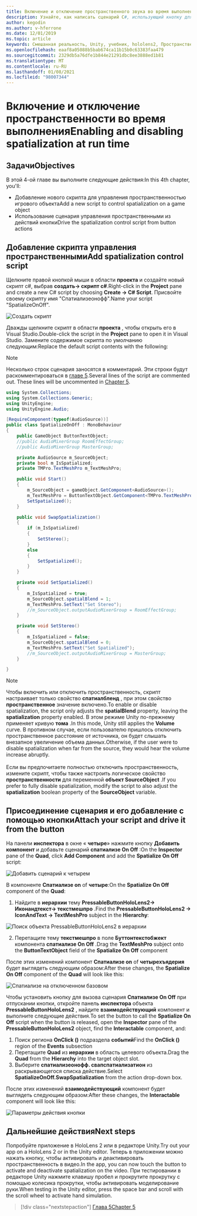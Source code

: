 ```yaml
---
title: Включение и отключение пространственного звука во время выполнения
description: Узнайте, как написать сценарий C#, использующий кнопку для включения и отключения пространственной речи во время выполнения.
author: kegodin
ms.author: v-hferrone
ms.date: 12/01/2019
ms.topic: article
keywords: Смешанная реальность, Unity, учебник, hololens2, Пространственный звук, МРТК, набор средств для смешанной реальности, UWP, Windows 10, ХРТФ, функция передачи, связанная с HEAD, переглагол, Microsoft Спатиализер
ms.openlocfilehash: eaaf8a05088b5bab674ca11b15b0c63383faa479
ms.sourcegitcommit: 2329db5a76dfe1b844e21291dbc8ee3888ed1b81
ms.translationtype: MT
ms.contentlocale: ru-RU
ms.lasthandoff: 01/08/2021
ms.locfileid: "98007344"
---
```

# <a name="enabling-and-disabling-spatialization-at-run-time"></a><span data-ttu-id="49a0c-104">Включение и отключение пространственности во время выполнения</span><span class="sxs-lookup"><span data-stu-id="49a0c-104">Enabling and disabling spatialization at run time</span></span>

## <a name="objectives"></a><span data-ttu-id="49a0c-105">Задачи</span><span class="sxs-lookup"><span data-stu-id="49a0c-105">Objectives</span></span>

<span data-ttu-id="49a0c-106">В этой 4-ой главе вы выполните следующие действия:</span><span class="sxs-lookup"><span data-stu-id="49a0c-106">In this 4th chapter, you'll:</span></span>
* <span data-ttu-id="49a0c-107">Добавление нового скрипта для управления пространственностью игрового объекта</span><span class="sxs-lookup"><span data-stu-id="49a0c-107">Add a new script to control spatialization on a game object</span></span>
* <span data-ttu-id="49a0c-108">Использование сценария управления пространственными из действий кнопки</span><span class="sxs-lookup"><span data-stu-id="49a0c-108">Drive the spatialization control script from button actions</span></span>

## <a name="add-spatialization-control-script"></a><span data-ttu-id="49a0c-109">Добавление скрипта управления пространственными</span><span class="sxs-lookup"><span data-stu-id="49a0c-109">Add spatialization control script</span></span>

<span data-ttu-id="49a0c-110">Щелкните правой кнопкой мыши в области **проекта** и создайте новый скрипт c#, выбрав **создать-> скрипт c#**.</span><span class="sxs-lookup"><span data-stu-id="49a0c-110">Right-click in the **Project** pane and create a new C# script by choosing **Create -> C# Script**.</span></span> <span data-ttu-id="49a0c-111">Присвойте своему скрипту имя "Спатиализеонофф".</span><span class="sxs-lookup"><span data-stu-id="49a0c-111">Name your script "SpatializeOnOff".</span></span>

![Создать скрипт](images/spatial-audio/create-script.png)

<span data-ttu-id="49a0c-113">Дважды щелкните скрипт в области **проекта** , чтобы открыть его в Visual Studio.</span><span class="sxs-lookup"><span data-stu-id="49a0c-113">Double-click the script in the **Project** pane to open it in Visual Studio.</span></span> <span data-ttu-id="49a0c-114">Замените содержимое скрипта по умолчанию следующим:</span><span class="sxs-lookup"><span data-stu-id="49a0c-114">Replace the default script contents with the following:</span></span>

> [!NOTE]
> <span data-ttu-id="49a0c-115">Несколько строк сценария заносятся в комментарий. Эти строки будут раскомментироваться в [главе 5](unity-spatial-audio-ch5.md).</span><span class="sxs-lookup"><span data-stu-id="49a0c-115">Several lines of the script are commented out. These lines will be uncommented in [Chapter 5](unity-spatial-audio-ch5.md).</span></span>

```c#
using System.Collections;
using System.Collections.Generic;
using UnityEngine;
using UnityEngine.Audio;

[RequireComponent(typeof(AudioSource))]
public class SpatializeOnOff : MonoBehaviour
{
    public GameObject ButtonTextObject;
    //public AudioMixerGroup RoomEffectGroup;
    //public AudioMixerGroup MasterGroup;

    private AudioSource m_SourceObject;
    private bool m_IsSpatialized;
    private TMPro.TextMeshPro m_TextMeshPro;

    public void Start()
    {
        m_SourceObject = gameObject.GetComponent<AudioSource>();
        m_TextMeshPro = ButtonTextObject.GetComponent<TMPro.TextMeshPro>();
        SetSpatialized();
    }

    public void SwapSpatialization()
    {
        if (m_IsSpatialized)
        {
            SetStereo();
        }
        else
        {
            SetSpatialized();
        }
    }

    private void SetSpatialized()
    {
        m_IsSpatialized = true;
        m_SourceObject.spatialBlend = 1;
        m_TextMeshPro.SetText("Set Stereo");
        //m_SourceObject.outputAudioMixerGroup = RoomEffectGroup;
    }

    private void SetStereo()
    {
        m_IsSpatialized = false;
        m_SourceObject.spatialBlend = 0;
        m_TextMeshPro.SetText("Set Spatialized");
        //m_SourceObject.outputAudioMixerGroup = MasterGroup;
    }

}
```

> [!NOTE]
> <span data-ttu-id="49a0c-116">Чтобы включить или отключить пространственность, скрипт настраивает только свойство **спатиалбленд** , при этом свойство **пространственное** значение включено.</span><span class="sxs-lookup"><span data-stu-id="49a0c-116">To enable or disable spatialization, the script only adjusts the **spatialBlend** property, leaving the **spatialization** property enabled.</span></span> <span data-ttu-id="49a0c-117">В этом режиме Unity по-прежнему применяет кривую **тома** .</span><span class="sxs-lookup"><span data-stu-id="49a0c-117">In this mode, Unity still applies the **Volume** curve.</span></span> <span data-ttu-id="49a0c-118">В противном случае, если пользователю пришлось отключить пространственное расстояние от источника, он будет слышать внезапное увеличение объема данных.</span><span class="sxs-lookup"><span data-stu-id="49a0c-118">Otherwise, if the user were to disable spatialization when far from the source, they would hear the volume increase abruptly.</span></span> <br> <br>
> <span data-ttu-id="49a0c-119">Если вы предпочитаете полностью отключить пространственность, измените скрипт, чтобы также настроить логическое свойство **пространственности** для переменной **объект SourceObject** .</span><span class="sxs-lookup"><span data-stu-id="49a0c-119">If you prefer to fully disable spatialization, modify the script to also adjust the **spatialization** boolean property of the **SourceObject** variable.</span></span>

## <a name="attach-your-script-and-drive-it-from-the-button"></a><span data-ttu-id="49a0c-120">Присоединение сценария и его добавление с помощью кнопки</span><span class="sxs-lookup"><span data-stu-id="49a0c-120">Attach your script and drive it from the button</span></span>

<span data-ttu-id="49a0c-121">На панели **инспектора** в окне « **четыре**» нажмите кнопку **Добавить компонент** и добавьте сценарий **спатиализе On Off** :</span><span class="sxs-lookup"><span data-stu-id="49a0c-121">On the **Inspector** pane of the **Quad**, click **Add Component** and add the **Spatialize On Off** script:</span></span>

![Добавить сценарий к четырем](images/spatial-audio/add-script-to-quad.png)

<span data-ttu-id="49a0c-123">В компоненте **Спатиализе on** of **четыре**:</span><span class="sxs-lookup"><span data-stu-id="49a0c-123">On the **Spatialize On Off** component of the **Quad**:</span></span>
1. <span data-ttu-id="49a0c-124">Найдите в **иерархии** тему **PressableButtonHoloLens2-> Иконандтекст-> текстмешпро** .</span><span class="sxs-lookup"><span data-stu-id="49a0c-124">Find the **PressableButtonHoloLens2 -> IconAndText -> TextMeshPro** subject in the **Hierarchy**:</span></span>

![Поиск объекта PressableButtonHoloLens2 в иерархии](images/spatial-audio/pressable-button-object.png)

2. <span data-ttu-id="49a0c-126">Перетащите тему **текстмешпро** в поле **Буттонтекстобжект** компонента **спатиализе On Off** .</span><span class="sxs-lookup"><span data-stu-id="49a0c-126">Drag the **TextMeshPro** subject onto the **ButtonTextObject** field of the **Spatialize On Off** component</span></span>

<span data-ttu-id="49a0c-127">После этих изменений компонент **Спатиализе on** of **четырехъядерия** будет выглядеть следующим образом:</span><span class="sxs-lookup"><span data-stu-id="49a0c-127">After these changes, the **Spatialize On Off** component of the **Quad** will look like this:</span></span>

![Спатиализе на отключенном базовом](images/spatial-audio/spatialize-on-off-basic.png)

<span data-ttu-id="49a0c-129">Чтобы установить кнопку для вызова сценария **Спатиализе On Off** при отпускании кнопки, откройте панель **инспектора** объекта **PressableButtonHoloLens2** , найдите **взаимодействующий** компонент и выполните следующие действия.</span><span class="sxs-lookup"><span data-stu-id="49a0c-129">To set the button to call the **Spatialize On Off** script when the button is released, open the **Inspector** pane of the **PressableButtonHoloLens2** object, find the **Interactable** component, and:</span></span>
1. <span data-ttu-id="49a0c-130">Поиск региона **OnClick ()** подраздела **событий**</span><span class="sxs-lookup"><span data-stu-id="49a0c-130">Find the **OnClick ()** region of the **Events** subsection</span></span>
2. <span data-ttu-id="49a0c-131">Перетащите **Quad** из **иерархии** в область целевого объекта.</span><span class="sxs-lookup"><span data-stu-id="49a0c-131">Drag the **Quad** from the **Hierarchy** into the target object slot.</span></span>
3. <span data-ttu-id="49a0c-132">Выберите **спатиализеонофф. свапспатиализатион** из раскрывающегося списка действие.</span><span class="sxs-lookup"><span data-stu-id="49a0c-132">Select **SpatializeOnOff.SwapSpatialization** from the action drop-down box.</span></span>

<span data-ttu-id="49a0c-133">После этих изменений **взаимодействующий** компонент будет выглядеть следующим образом:</span><span class="sxs-lookup"><span data-stu-id="49a0c-133">After these changes, the **Interactable** component will look like this:</span></span>

![Параметры действия кнопки](images/spatial-audio/button-action-settings.png)

## <a name="next-steps"></a><span data-ttu-id="49a0c-135">Дальнейшие действия</span><span class="sxs-lookup"><span data-stu-id="49a0c-135">Next steps</span></span>

<span data-ttu-id="49a0c-136">Попробуйте приложение в HoloLens 2 или в редакторе Unity.</span><span class="sxs-lookup"><span data-stu-id="49a0c-136">Try out your app on a HoloLens 2 or in the Unity editor.</span></span> <span data-ttu-id="49a0c-137">Теперь в приложении можно нажать кнопку, чтобы активировать и деактивировать пространственность в видео.</span><span class="sxs-lookup"><span data-stu-id="49a0c-137">In the app, you can now touch the button to activate and deactivate spatialization on the video.</span></span> <span data-ttu-id="49a0c-138">При тестировании в редакторе Unity нажмите клавишу пробел и прокрутите прокрутку с помощью колесика прокрутки, чтобы активировать моделирование руки.</span><span class="sxs-lookup"><span data-stu-id="49a0c-138">When testing in the Unity editor, press the space bar and scroll with the scroll wheel to activate hand simulation.</span></span> 

> [!div class="nextstepaction"]
> [<span data-ttu-id="49a0c-139">Глава 5</span><span class="sxs-lookup"><span data-stu-id="49a0c-139">Chapter 5</span></span>](unity-spatial-audio-ch5.md) 

